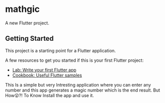# mathgic

A new Flutter project.

## Getting Started

This project is a starting point for a Flutter application.

A few resources to get you started if this is your first Flutter project:

- [Lab: Write your first Flutter app](https://flutter.dev/docs/get-started/codelab)
- [Cookbook: Useful Flutter samples](https://flutter.dev/docs/cookbook)

This Is a simple but very Intresting application where you can enter any number and this app generates a magic number which is the end result. But How😲?!
To Know Install the app and use it.
